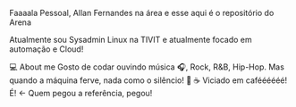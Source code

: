 Faaaala Pessoal, Allan Fernandes na área e esse aqui é o repositório do Arena

Atualmente sou Sysadmin Linux na TIVIT e atualmente focado em automação e Cloud!


💻 About me
Gosto de codar ouvindo música 🎧, Rock, R&B, Hip-Hop. Mas quando a máquina ferve, nada como o silêncio! 🤫
☕ Viciado em caféééééé! É! <- Quem pegou a referência, pegou!



<!--
**gitarena/gitarena** is a ✨ _special_ ✨ repository because its `README.md` (this file) appears on your GitHub profile.

Here are some ideas to get you started:

- 🔭 I’m currently working on ...
- 🌱 I’m currently learning ...
- 👯 I’m looking to collaborate on ...
- 🤔 I’m looking for help with ...
- 💬 Ask me about ...
- 📫 How to reach me: ...
- 😄 Pronouns: ...
- ⚡ Fun fact: ...
-->
